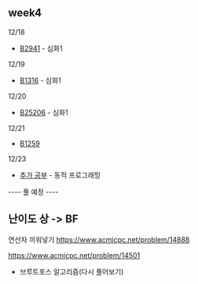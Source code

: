 ## week4

12/18
- [B2941](B2941.java) - 심화1

12/19
- [B1316](B1316.java) - 심화1

12/20
- [B25206](B25206.java) - 심화1

12/21
- [B1259](B1259.java)

12/23
- [추가 공부](ExtraStudy/README.md) - 동적 프로그래밍

---- 풀 예정 ----
## 난이도 상 -> BF

연산자 끼워넣기
https://www.acmicpc.net/problem/14888


https://www.acmicpc.net/problem/14501
- 브루트포스 알고리즘(다시 풀어보기)